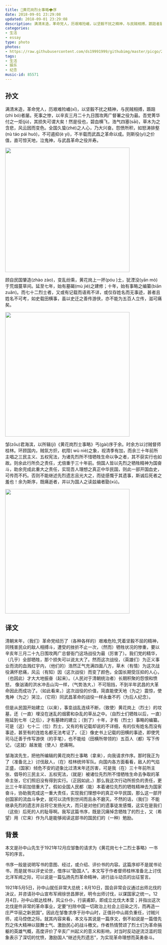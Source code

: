 ```yaml
---
title: 🙏黄花岗烈士事略🌩序
date: 2018-09-01 23:29:08
updated: 2018-09-01 23:29:08
description: 满清末造，革命党人，历艰难险巇，以坚毅不扰之精神，与民贼相搏，踬踣者屡。死事之惨，以辛亥三月二十九日围攻两广督署之役为最。吾党菁华付之一炬，其损失可谓大矣！
categories:
- 生活
- essay
type: photo
photos:
- https://raw.githubusercontent.com/ds19991999/githubimg/master/picgo/20180901213600.jpg
tags:
- 生活
- 娱乐
- 纪念
music-id: 85571
---
```


## 孙文

满清末造，革命党人，历艰难险巇(xī)，以坚毅不扰之精神，与民贼相搏，踬踣(zhì bó)者屡。死事之惨，以辛亥三月二十九日围攻两广督署之役为最。吾党菁华付之一炬(jù)，其损失可谓大矣！然是役也，碧血横飞，浩气四塞(sāi)，草木为之含悲，风云因而变色。全国久蛰(zhé)之人心，乃大兴奋。怨愤所积，如怒涛排壑(nù táo pái huò)，不可遏抑(è yì)，不半载而武昌之革命以成。则斯役(yì)之价值，直可惊天地，泣鬼神，与武昌革命之役并寿。

<img src="https://raw.githubusercontent.com/ds19991999/githubimg/master/picgo/20180901214910.jpg"  width="400px"/>

顾自民国肇造(zhào zào)，变乱纷乘，黄花岗上一抔(póu )土，犹湮没(yān mò)于荒烟蔓草间。延至七年，始有墓碣(mù jié)之建修；十年，始有事略之编纂(biān zuǎn)。而七十二烈士者，又或有记载而语焉不详，或仅存姓名而无事迹，甚者且姓名不可考，如史载田横事，虽以史迁之善传游侠，亦不能为五百人立传，滋可痛矣。

<img src="https://raw.githubusercontent.com/ds19991999/githubimg/master/picgo/20180901215019.jpg" width="400px"/>

邹(zōu)君海滨，以所辑(jí)《黄花岗烈士事略》丐(gài)序于余。时余方以讨贼督师桂林。环顾国内，贼氛方炽，杌陧( wù niè)之象，视清季有加，而余三十年前所主唱之三民主义、五权宪法，为诸先烈所不惜牺牲生命以争之者，其不获实行也如故。则余此行所负之责任，尤倍重于三十年前。倘国人皆以先烈之牺牲精神为国奋斗，助余完成此重大之责任，实现吾人理想之真正中华民国，则此一部开国血史，可传而不朽。否则不能继述先烈遗志且光大之，而徒感慨于其遗事，斯诚后死者之羞也！余为斯序，既痛逝者，并以为国人之读兹编者勖(xù)。

<img src="https://raw.githubusercontent.com/ds19991999/githubimg/master/picgo/20180901215436.jpg" width="400px" />

## 译文

清朝末年，（我们）革命党经历了（各种各样的）艰难危险,凭着坚毅不屈的精神，同残害民众的敌人相搏斗，遭受的挫折不止一次，（然而）牺牲状况的惨重，要以辛亥年三月二十九日围攻两广总督衙门这场战役为最（厉害了）。我们党的精华，（几乎）全部牺牲，那个损失可以说太大了。然而这次战役，（英雄们）为正义事业而流的血溅红宇内，（他们的）浩然正气充满四面八方，草木（有情）为这次战役满怀悲痛，风云（有知）因（这次战役）而变了颜色，全国长期受压抑的人心，（也因此）才大大地振奋（起来）。（人民对于清朝统治者）长期积聚的怨恨和愤怒， 像汹涌的洪水冲击山沟一样，（气势浩大，）不可阻挡，不到半年武昌的大革命因此而成功了。（如此看来，）这次战役的价值，简直能使天地（为之）震惊，使鬼神（为之）哭泣，（它将）同武昌革命的战役一样永垂不朽（为后人纪念）。

但是从民国开始建立（以来），事变战乱连续不断，（致使）黄花岗上（烈士）的坟墓，还（一直）埋没在迷乱的烟雾和杂乱的草丛之中。（自烈士们牺牲以后，一直）拖延到七年（之后），才有墓碑的建立；（到了）十年，才有（烈士）事略的编纂。可是（这）七十二（位）烈士，又有的有记载却说的不详细，有的仅有姓名而没有事迹，甚至有的连姓名都无法考证了，（正）像史书上记载的田横的事迹，即使凭司马迁善于传写游侠（的手笔），也不能给（田横所带领的）五百人（都）写下传记，（这就）越发能（使人）悲痛啊。

邹海滨先生，把他所编辑的黄花岗烈士事略（拿来），向我请求作序。那时我正为了（准备北上）讨伐敌人，（在）桂林统帅军队。向国内各方面看看，敌人的气焰正盛，（国家）倾危不安的迹象比过清末年还厉害，可是我（在）三十年前所主张、倡导的三民主义、五权宪法，（就是）被诸位先烈所不惜牺牲生命去争取的革命主张，它们照旧没有得到实行。（正因如此，）那么我这次行动所担负的责任，更比三十年前加倍重大了。假如全国人民都（能）本着诸位先烈的牺牲精神去为国家奋斗，协助我完成这一重大责任，实现我们理想中的真正中华民国，那么这一部开创国家的流血斗争史，就可以流传到世间而且永不磨灭。不然的话，（我们）不能继承先烈的遗志并且将它发扬光大，而只是对他们的遗事徒发感慨，这实在是我们（这些）后死的人的耻辱啊。我写这篇书序，既是沉痛悼念牺牲了的烈士，又（希望）用（它来）作为凡是能够阅读这部书的国民们的（一种）勉励。



## 背景

本文是孙中山先生于1921年12月应邹鲁的请求为《黄花岗七十二烈士事略》一书写的序言。

书序一般是说明写书的意图、经过，或介绍、评价书的内容。这篇序却不是就书论书，而是就书以评史论世，借序以“勖国人”。本文写于作者督师桂林准备北上讨伐北洋军阀之际，可以说是一篇弘扬先烈革命精神，进行战斗动员的出征誓言。

1921年5月5日，孙中山就任非常大总统；8月10日，国会非常会议通过出师北伐的决议，并咨请孙中山宣布军阀徐世昌罪状，明令出师讨伐，以谋国家之统一。12月4日，孙中山抵达桂林，风尘仆仆，行装甫卸，即成立北伐大本营；并指出这次北伐是件非常的革命事业，定要“扫除中国一切政治上社会上旧染之污，而再造一庄严华丽之新民国”。因此在邹鲁求序于孙中山时，正值孙中山肩负重任，讨贼兴师，戎马倥偬之际。就其内容来看，本文与其说是一篇序文，倒不如说是一篇借先烈之伟大精神以鼓舞士气、激励民心的战斗檄文。作者热情赞颂了烈土们为革命捐躯的英雄气概，高度评价了辛亥广州起义的意义和影响，对当时反动逆流泛滥的现象表示了深切的忧愤，激励国人“继述先烈遗志”，为实现革命理想而英勇奋斗。
